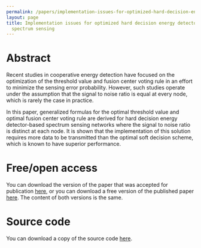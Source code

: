 ```yaml
---
permalink: /papers/implementation-issues-for-optimized-hard-decision-energy-detector-based-cooperative-spectrum-sensing/
layout: page
title: Implementation issues for optimized hard decision energy detector-based cooperative
  spectrum sensing
---
```


# Abstract

<!-- textlint-disable -->

Recent studies in cooperative energy detection have focused on the optimization of the threshold value and fusion center voting rule in an effort to minimize the sensing error probability. However, such studies operate under the assumption that the signal to noise ratio is equal at every node, which is rarely the case in practice.

In this paper, generalized formulas for the optimal threshold value and optimal fusion center voting rule are derived for hard decision energy detector-based spectrum sensing networks where the signal to noise ratio is distinct at each node. It is shown that the implementation of this solution requires more data to be transmitted than the optimal soft decision scheme, which is known to have superior performance.

<!-- textlint-enable -->

# Free/open access

You can download the version of the paper that was accepted for publication [here](https://cora.ucc.ie/handle/10468/1042), or you can download a free version of the published paper [here](http://dl.acm.org/authorize?6523284). The content of both versions is the same.

# Source code

You can download a copy of the source code [here](https://github.com/donaghhorgan/research-2011a).
